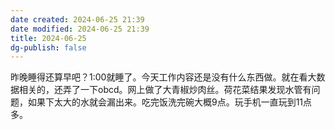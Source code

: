 ```yaml
---
date created: 2024-06-25 21:39
date modified: 2024-06-25 21:39
title: 2024-06-25
dg-publish: false
---
```


昨晚睡得还算早吧？1:00就睡了。今天工作内容还是没有什么东西做。就在看大数据相关的，还弄了一下obcd。网上做了大青椒炒肉丝。荷花菜结果发现水管有问题，如果下太大的水就会漏出来。吃完饭洗完碗大概9点。玩手机一直玩到11点多。